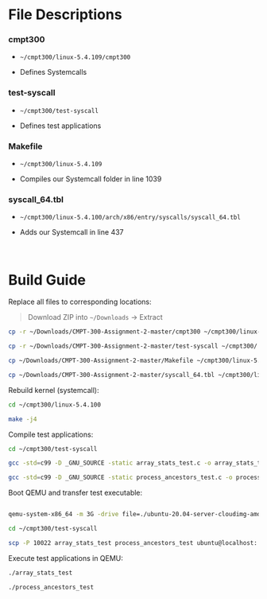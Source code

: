 # File Descriptions 

### cmpt300 

- ``` ~/cmpt300/linux-5.4.109/cmpt300 ```

- Defines Systemcalls 

### test-syscall

- ``` ~/cmpt300/test-syscall ```

- Defines test applications 

### Makefile

- ``` ~/cmpt300/linux-5.4.109 ```

- Compiles our Systemcall folder in line 1039

### syscall_64.tbl

- ``` ~/cmpt300/linux-5.4.100/arch/x86/entry/syscalls/syscall_64.tbl ```

- Adds our Systemcall in line 437

<br/>

# Build Guide 

Replace all files to corresponding locations:

> Download ZIP into ```~/Downloads``` &#8594; Extract
```bash
cp -r ~/Downloads/CMPT-300-Assignment-2-master/cmpt300 ~/cmpt300/linux-5.4.109/

cp -r ~/Downloads/CMPT-300-Assignment-2-master/test-syscall ~/cmpt300/

cp ~/Downloads/CMPT-300-Assignment-2-master/Makefile ~/cmpt300/linux-5.4.109

cp ~/Downloads/CMPT-300-Assignment-2-master/syscall_64.tbl ~/cmpt300/linux-5.4.100/arch/x86/entry/syscalls/syscall_64.tbl
```

Rebuild kernel (systemcall): 

```bash 
cd ~/cmpt300/linux-5.4.100

make -j4
```

Compile test applications: 

```bash
cd ~/cmpt300/test-syscall 

gcc -std=c99 -D _GNU_SOURCE -static array_stats_test.c -o array_stats_test 

gcc -std=c99 -D _GNU_SOURCE -static process_ancestors_test.c -o process_ancestors_test
```

Boot QEMU and transfer test executable: 

```bash

qemu-system-x86_64 -m 3G -drive file=./ubuntu-20.04-server-cloudimg-amd64.qcow2,format=qcow2 -smp 4 -nic user,hostfwd=tcp::10022-:22 -kernel ./linux-5.4.109/arch/x86/boot/bzImage -append "root=/dev/sda1 console=ttyS0,115200n8 console=tty0"

cd ~/cmpt300/test-syscall 

scp -P 10022 array_stats_test process_ancestors_test ubuntu@localhost:
```

Execute test applications in QEMU: 

```bash
./array_stats_test

./process_ancestors_test
```

